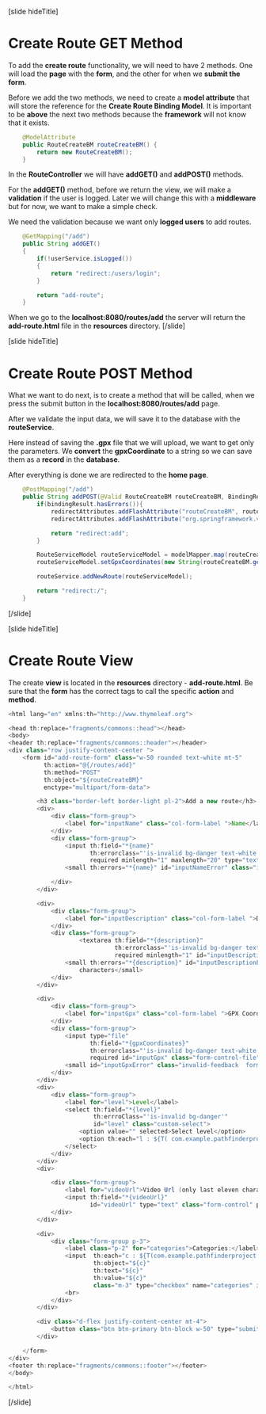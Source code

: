[slide hideTitle]

# Create Route GET Method

To add the **create route** functionality, we will need to have 2 methods. One will load the **page** with the **form**, and the other for when we **submit the form**.

Before we add the two methods, we need to create a **model attribute** that will store the reference for the **Create Route Binding Model**. It is important to be **above** the next two methods because the **framework** will not know that it exists.

```java
    @ModelAttribute
    public RouteCreateBM routeCreateBM() {
        return new RouteCreateBM();
    }
```

In the **RouteController** we will have **addGET()** and **addPOST()** methods.

For the **addGET()** method, before we return the view, we will make a **validation** if the user is logged. Later we will change this with a **middleware** but for now, we want to make a simple check.

We need the validation because we want only **logged users** to add routes.

```java
    @GetMapping("/add")
    public String addGET()
    {
        if(!userService.isLogged())
        {
            return "redirect:/users/login";
        }

        return "add-route";
    }
```

When we go to the **localhost:8080/routes/add** the server will return the **add-route.html** file in the **resources** directory.
[/slide]

[slide hideTitle]

# Create Route POST Method

What we want to do next, is to create a method that will be called, when we press the submit button in the **localhost:8080/routes/add** page.

After we validate the input data, we will save it to the database with the **routeService**.

Here instead of saving the **.gpx** file that we will upload, we want to get only the parameters. We **convert** the **gpxCoordinate** to a string so we can save them as a **record** in the **database**.

After everything is done we are redirected to the **home page**.

```java
    @PostMapping("/add")
    public String addPOST(@Valid RouteCreateBM routeCreateBM, BindingResult bindingResult, RedirectAttributes redirectAttributes) throws IOException {
        if(bindingResult.hasErrors()){
            redirectAttributes.addFlashAttribute("routeCreateBM", routeCreateBM);
            redirectAttributes.addFlashAttribute("org.springframework.validation.BindingResult.routCreateBM", bindingResult);

            return "redirect:add";
        }

        RouteServiceModel routeServiceModel = modelMapper.map(routeCreateBM, RouteServiceModel.class);
        routeServiceModel.setGpxCoordinates(new String(routeCreateBM.getGpxCoordinates().getBytes()));

        routeService.addNewRoute(routeServiceModel);

        return "redirect:/";
    }
```

[/slide]

[slide hideTitle]

# Create Route View

The create **view** is located in the **resources** directory - **add-route.html**. Be sure that the **form** has the correct tags to call the specific **action** and **method**.

```java
<html lang="en" xmlns:th="http://www.thymeleaf.org">

<head th:replace="fragments/commons::head"></head>
<body>
<header th:replace="fragments/commons::header"></header>
<div class="row justify-content-center ">
    <form id="add-route-form" class="w-50 rounded text-white mt-5"
          th:action="@{/routes/add}"
          th:method="POST"
          th:object="${routeCreateBM}"
          enctype="multipart/form-data">

        <h3 class="border-left border-light pl-2">Add a new route</h3>
        <div>
            <div class="form-group">
                <label for="inputName" class="col-form-label ">Name</label>
            </div>
            <div class="form-group">
                <input th:field="*{name}"
                       th:errorclass="'is-invalid bg-danger text-white'"
                       required minlength="1" maxlength="20" type="text" id="inputName" class="form-control" aria-describedby="inputNameError">
                <small th:errors="*{name}" id="inputNameError" class="invalid-feedback rounded">Name length must be more than 3 characters</small>

            </div>
        </div>

        <div>
            <div class="form-group">
                <label for="inputDescription" class="col-form-label ">Description</label>
            </div>
            <div class="form-group">
                    <textarea th:field="*{description}"
                              th:errorclass="'is-invalid bg-danger text-white'"
                              required minlength="1" id="inputDescription" class="form-control" aria-describedby="inputDescriptionError"></textarea>
                <small th:errors="*{description}" id="inputDescriptionError" class="invalid-feedback form-text rounded">Description length must be more than 5
                    characters</small>
            </div>
        </div>

        <div>
            <div class="form-group">
                <label for="inputGpx" class="col-form-label ">GPX Coordinates</label>
            </div>
            <div class="form-group">
                <input type="file"
                       th:field="*{gpxCoordinates}"
                       th:errorclass="'is-invalid bg-danger text-white'"
                       required id="inputGpx" class="form-control-file" aria-describedby="inputGpxError">
                <small id="inputGpxError" class="invalid-feedback  form-text rounded">Must be valid GPX Coordinates</small>
            </div>
        </div>
        <div>
            <div class="form-group">
                <label for="level">Level</label>
                <select th:field="*{level}"
                        th:errroClass="'is-invalid bg-danger'"
                        id="level" class="custom-select">
                    <option value="" selected>Select level</option>
                    <option th:each="l : ${T( com.example.pathfinderproject.model.entity.enums.UserLevelEnum).values()}" th:value="${l}" th:text="${l}"></option>
                </select>
            </div>
        </div>
        <div>

            <div class="form-group">
                <label for="videoUrl">Video Url (only last eleven characters from Youtube)</label>
                <input th:field="*{videoUrl}"
                       id="videoUrl" type="text" class="form-control" placeholder="Video url">
            </div>
        </div>

        <div>
            <div class="form-group p-3">
                <label class="p-2" for="categories">Categories:</label>
                <input  th:each="c : ${T(com.example.pathfinderproject.model.entity.enums.CategoryNameEnum).values()}"
                        th:object="${c}"
                        th:text="${c}"
                        th:value="${c}"
                        class="m-3" type="checkbox" name="categories" id="categories" value="1" text="Category">
                <br>
            </div>
        </div>

        <div class="d-flex justify-content-center mt-4">
            <button class="btn btn-primary btn-block w-50" type="submit">Add Route</button>
        </div>

    </form>
</div>
<footer th:replace="fragments/commons::footer"></footer>
</body>

</html>
```

[/slide]
